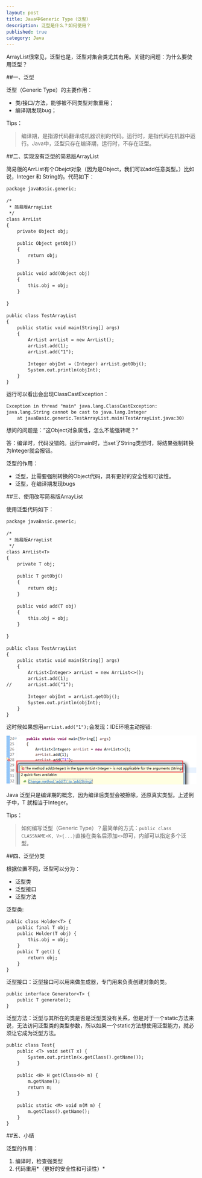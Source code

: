 ```yaml
---
layout: post
title: Java中Generic Type（泛型）
description: 泛型是什么？如何使用？
published: true
category: Java
---
```


ArrayList很常见，泛型也是，泛型对集合类尤其有用。关键的问题：为什么要使用泛型？

##一、泛型

泛型（Generic Type）的主要作用：

* 类/接口/方法，能够被不同类型对象重用；
* 编译期发现bug；

Tips：

> 编译期，是指源代码翻译成机器识别的代码。运行时，是指代码在机器中运行。Java中，泛型只存在编译期，运行时，不存在泛型。


##二、实现没有泛型的简易版ArrayList

简易版的ArrList有个Obejct对象（因为是Object，我们可以add任意类型。）比如说，Integer 和 String的。代码如下：

	package javaBasic.generic;
	 
	/*
	 * 简易版ArrayList
	 */
	class ArrList
	{
		private Object obj;
	 
		public Object getObj()
		{
			return obj;
		}
	 
		public void add(Object obj)
		{
			this.obj = obj;
		}
		 
	}
	 
	public class TestArrayList
	{
		public static void main(String[] args)
		{
			ArrList arrList = new ArrList();
			arrList.add(1);
			arrList.add("1");
			 
			Integer objInt = (Integer) arrList.getObj();
			System.out.println(objInt);
		}
	}

运行可以看出会出现ClassCastException：


	Exception in thread "main" java.lang.ClassCastException: java.lang.String cannot be cast to java.lang.Integer
		at javaBasic.generic.TestArrayList.main(TestArrayList.java:30)

想问的问题是：”这Object对象属性，怎么不能强转呢？“

答：编译时，代码没错的。运行main时，当set了String类型时，将结果强制转换为Integer就会报错。

泛型的作用：

* 泛型，比需要强制转换的Object代码，具有更好的安全性和可读性。
* 泛型，在编译期发现bugs

##三、使用改写简易版ArrayList

使用泛型代码如下：

	package javaBasic.generic;
	 
	/*
	 * 简易版ArrayList
	 */
	class ArrList<T>
	{
		private T obj;
	 
		public T getObj()
		{
			return obj;
		}
	 
		public void add(T obj)
		{
			this.obj = obj;
		}
		 
	}
	 
	public class TestArrayList
	{
		public static void main(String[] args)
		{
			ArrList<Integer> arrList = new ArrList<>();
			arrList.add(1);
	//      arrList.add("1");
			 
			Integer objInt = arrList.getObj();
			System.out.println(objInt);
		}
	}

这时候如果想用`arrList.add("1");`会发现：IDE环境主动报错:

![](/images/java-generic-type/image_thumb.png)


Java 泛型只是编译期的概念，因为编译后类型会被擦除，还原真实类型。上述例子中，T 就相当于Integer。


Tips：

> 如何编写泛型（Generic Type）？最简单的方式：`public class CLASSNAME<K, V>{...}`直接在类名后添加`<>`即可，内部可以指定多个泛型。

##四、泛型分类

根据位置不同，泛型可以分为：

* 泛型类
* 泛型接口
* 泛型方法

泛型类:

	public class Holder<T> {
		public final T obj;
		public Holder(T obj) {
			this.obj = obj;
		}
		public T get() {
			return obj;
		}
	}

泛型接口：泛型接口可以用来做生成器，专门用来负责创建对象的类。

	public interface Generator<T> {
		public T generate();
	}

泛型方法：泛型与其所在的类是否是泛型类没有关系，但是对于一个static方法来说，无法访问泛型类的类型参数，所以如果一个static方法想使用泛型能力，就必须让它成为泛型方法。

	public class Test{
		public <T> void set(T x) {
			System.out.println(x.getClass().getName());
		}

		public <H> H get(Class<H> m) {
			m.getName();
			return m;
		}
	 
		public static <M> void m(M m) {
			m.getClass().getName();
		}
	}




##五、小结

泛型的作用：

1. 编译时，检查强类型
1. 代码重用*（更好的安全性和可读性）*
















[NingG]:    http://ningg.github.com  "NingG"











